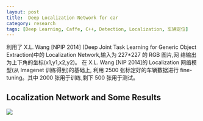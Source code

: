 ```yaml
---
layout: post
title:  Deep Localization Network for car
category: research
tags: [Deep Learning, Caffe, C++, Detection, Localization, 车辆定位]
---
```


利用了 X.L. Wang [NPIP 2014] (Deep Joint Task Learning for Generic Object Extraction)中的 Localization Network,输入为 227*227 的 RGB 图片,网 络输出为上下角的坐标(x1,y1,x2,y2)。在 X.L. Wang [NIP 2014]的 Localization 网络模型(从 Imagenet 训练得到)的基础上, 利用 2500 张标定好的车辆数据进行 fine-tuning。其中 2000 张用于训练,剩下 500 张用于测试。

## Localization Network and Some Results

![](http://lxiongh.qiniudn.com/blog/2015-2-4/fw.png)
